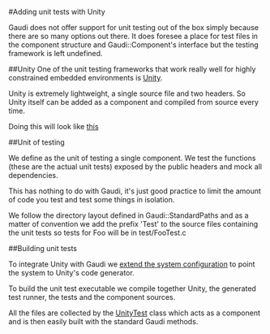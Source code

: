 #Adding unit tests with Unity

Gaudi does not offer support for unit testing out of the box simply because there are so many options out there. It does foresee a place for test files in the component structure and Gaudi::Component's interface but the testing framework is left undefined.

##Unity
One of the unit testing frameworks that work really well for highly constrained embedded environments is [Unity]().

Unity is extremely lightweight, a single source file and two headers. So Unity itself can be added as a component and compiled from source every time.

Doing this will look like [this](src/Unity)

##Unit of testing

We define as the unit of testing a single component. We test the functions (these are the actual unit tests) exposed by the public headers and mock all dependencies.

This has nothing to do with Gaudi, it's just good practice to limit the amount of code you test and test some things in isolation.

We follow the directory layout defined in Gaudi::StandardPaths and as a matter of convention we add the prefix 'Test' to the source files containing the unit tests so tests for Foo will be in test/FooTest.c

##Building unit tests

To integrate Unity with Gaudi we [extend the system configuration](tools/build/lib/custom/helpers/unity.rb) to point the system to Unity's code generator.

To build the unit test executable we compile together Unity, the generated test runner, the tests and the component sources.

All the files are collected by the [UnityTest](tools/build/lib/custom/helpers/unity.rb) class which acts as a component and is then easily built with the standard Gaudi methods.
